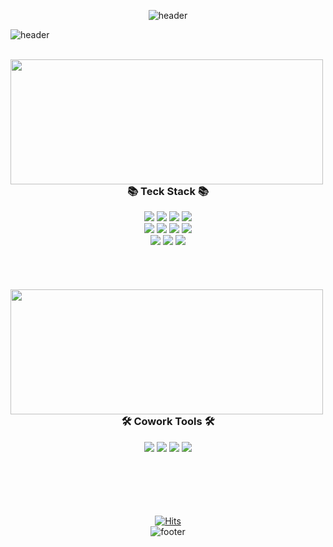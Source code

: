 <div align="center">
  
![header](https://capsule-render.vercel.app/api?type=waving&color=0:FF0080,50:8000FF,100:0404B4&height=130&section=header&text=Haileyham&fontSize=30&fontAlignY=30&fontAlign=89&fontColor=fff)

<div align="left">
  
![header](https://capsule-render.vercel.app/api?type=venom&color=0:FF0080,100:FDF067&height=150&text=FrontEnd_Developer&animation=fadeIn&fontColor=2C2B29&fontSize=40&fontAlign=67)
  
</div>
<br>


<img align="left" src="https://github-readme-stats.vercel.app/api/top-langs/?username=haileyham&count_private=true&exclude_repo=dkssud8150.github.io&layout=compact&theme=tokyonight" width="500px" height="200px" />

<div align="center"  >

### 📚 Teck Stack 📚
  <img src="https://img.shields.io/badge/html5-E34F26?style=for-the-badge&logo=html5&logoColor=white"> 
  <img src="https://img.shields.io/badge/css3-1572B6?style=for-the-badge&logo=css3&logoColor=white"> 
  <img src="https://img.shields.io/badge/javascript-F7DF1E?style=for-the-badge&logo=javascript&logoColor=black">
  <img src="https://img.shields.io/badge/jquery-0769AD?style=for-the-badge&logo=jquery&logoColor=white">
<br>
  <img src="https://img.shields.io/badge/bootstrap-7952B3?style=for-the-badge&logo=bootstrap&logoColor=white">
  <img src="https://img.shields.io/badge/react-61DAFB?style=for-the-badge&logo=react&logoColor=black">
  <img src="https://img.shields.io/badge/typescript-%23007ACC.svg?style=for-the-badge&logo=typescript&logoColor=white">
  <img src="https://img.shields.io/badge/Next.js-000000?style=for-the-badge&logo=Next.js&logoColor=white"/>
<br>
  <img src="https://img.shields.io/badge/Scss-CC6699?style=for-the-badge&logo=Sass&logoColor=black">
  <img src="https://img.shields.io/badge/Redux_Toolkit-764ABC?style=for-the-badge&logo=Redux&logoColor=black">
  <img src="https://img.shields.io/badge/styledcomponents-ff5588?style=for-the-badge&logo=styledcomponents&logoColor=black">
</div>

<br>
<br>
<br>
<br>

<img align="left" src="https://github-readme-stats.vercel.app/api?username=haileyham&hide=stars&count_private=true&theme=tokyonight&show_icons=true"   width="500px" height="200px" />
<div align="center">

### 🛠 Cowork Tools 🛠
  <img src="https://img.shields.io/badge/github-181717?style=for-the-badge&logo=github&logoColor=white">
  <img src="https://img.shields.io/badge/git-F05032?style=for-the-badge&logo=git&logoColor=white">
  <img src="https://img.shields.io/badge/figma-f76c62?style=for-the-badge&logo=figma&logoColor=white">
  <img src="https://img.shields.io/badge/notion-000000?style=for-the-badge&logo=notion&logoColor=white">
</div>
<br>
<br>
<br>
<br>
<br>


[![Hits](https://hits.seeyoufarm.com/api/count/incr/badge.svg?url=https%3A%2F%2Fgithub.com%2Fhaileyham%2Fhit-counter&count_bg=%23CCC5FF&title_bg=%23C9ADFC&icon=&icon_color=%23F29F9F&title=hits&edge_flat=false)](https://hits.seeyoufarm.com)  
![footer](https://capsule-render.vercel.app/api?type=waving&color=0:BF00FF,100:00FFBF&section=footer)
</div>


